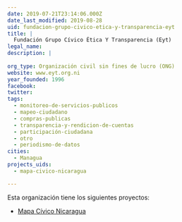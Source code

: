 ```yaml
---
date: 2019-07-21T23:14:06.000Z
date_last_modified: 2019-08-28
uid: fundacion-grupo-civico-etica-y-transparencia-eyt
title: |
  Fundación Grupo Cívico Ética Y Transparencia (Eyt)
legal_name: 
description: |
  
org_type: Organización civil sin fines de lucro (ONG)
website: www.eyt.org.ni
year_founded: 1996
facebook: 
twitter: 
tags:
  - monitoreo-de-servicios-publicos
  - mapeo-ciudadano
  - compras-publicas
  - transparencia-y-rendicion-de-cuentas
  - participación-ciudadana
  - otro
  - periodismo-de-datos
cities: 
  - Managua
projects_uids:
  - mapa-civico-nicaragua

---
```


Esta organización tiene los siguientes proyectos:

- [Mapa Cívico Nicaragua](/proyectos/mapa-civico-nicaragua)
